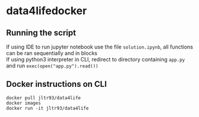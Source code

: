 # data4lifedocker  

## Running the script ##  
If using IDE to run jupyter notebook use the file `solution.ipynb`, all functions can be ran sequentially and in blocks  
If using python3 interpreter in CLI, redirect to directory containing `app.py` and run `exec(open("app.py").read())`  

## Docker instructions on CLI ##  
`docker pull jltr93/data4life`  
`docker images`  
`docker run -it jltr93/data4life`  